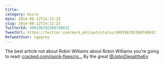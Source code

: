 ```yaml
---
title: 
category: micro
date: 2014-08-12T14:12:23
slug: 2014-08-12T14:12:23
TwitterId: 499196702360748032
TweetUrl: https://twitter.com/mark_philpot/status/499196702360748032
ReTweetUser: cgpgrey
---
```


<i class="fa fa-retweet" aria-hidden="true"></i> The best article not about Robin Williams about Robin Williams you’re going to read:  [cracked.com/quick-fixes/ro…](http://www.cracked.com/quick-fixes/robin-williams-why-funny-people-kill-themselves/)  By the great [@JohnDiesattheEn](https://twitter.com/JohnDiesattheEn)